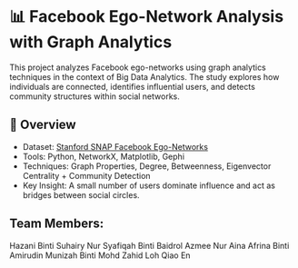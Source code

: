 # 📊 Facebook Ego-Network Analysis with Graph Analytics
This project analyzes Facebook ego-networks using graph analytics techniques in the context of Big Data Analytics. The study explores how individuals are connected, identifies influential users, and detects community structures within social networks.

## 🔹 Overview
- Dataset: [Stanford SNAP Facebook Ego-Networks](https://snap.stanford.edu/data/ego-Facebook.html)
- Tools: Python, NetworkX, Matplotlib, Gephi
- Techniques: Graph Properties, Degree, Betweenness, Eigenvector Centrality + Community Detection
- Key Insight: A small number of users dominate influence and act as bridges between social circles.

## Team Members:
Hazani Binti Suhairy
Nur Syafiqah Binti Baidrol Azmee 
Nur Aina Afrina Binti Amirudin
Munizah Binti Mohd Zahid
Loh Qiao En

